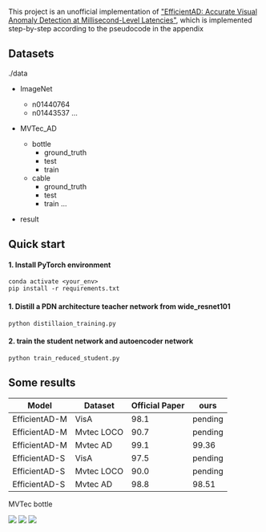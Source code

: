 This project is an unofficial implementation of ["EfficientAD: Accurate Visual Anomaly Detection at Millisecond-Level Latencies"](https://paperswithcode.com/paper/efficientad-accurate-visual-anomaly-detection),  which is implemented step-by-step according to the pseudocode in the appendix

## Datasets
./data 
- ImageNet
    - n01440764
    - n01443537
    ... 

- MVTec_AD
    - bottle
        - ground_truth
        - test
        - train
    - cable
        - ground_truth
        - test
        - train
    ... 
- result

## Quick start

#### 1. Install PyTorch environment
```
conda activate <your_env>
pip install -r requirements.txt
```

#### 1. Distill a PDN architecture teacher network from wide_resnet101
```
python distillaion_training.py
```

#### 2. train the student network and autoencoder network
```
python train_reduced_student.py
```

## Some results

| Model         | Dataset    | Official Paper | ours           |
|---------------|------------|----------------|----------------|
| EfficientAD-M | VisA       | 98.1           | pending        |
| EfficientAD-M | Mvtec LOCO | 90.7           | pending        |
| EfficientAD-M | Mvtec AD   | 99.1           | 99.36          |
| EfficientAD-S | VisA       | 97.5           | pending        |
| EfficientAD-S | Mvtec LOCO | 90.0           | pending        |
| EfficientAD-S | Mvtec AD   | 98.8           | 98.51          |

MVTec bottle

![](https://user-images.githubusercontent.com/54716527/235113149-1c33a160-4da0-4a48-8586-0e34e033fc63.png)
![](https://user-images.githubusercontent.com/54716527/235113227-a88648f9-804a-4b53-aef5-169846661526.png)
![](https://user-images.githubusercontent.com/54716527/235113302-2ef6b2c3-4abd-4e3a-9ce4-f6accead5f26.png)

